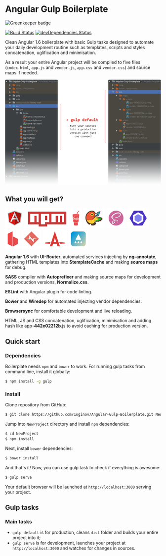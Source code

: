 # Angular Gulp Boilerplate

[![Greenkeeper badge](https://badges.greenkeeper.io/1oginov/Angular-Gulp-Boilerplate.svg)](https://greenkeeper.io/)

[![Build Status](https://travis-ci.org/1oginov/Angular-Gulp-Boilerplate.svg?branch=master)](https://travis-ci.org/1oginov/Angular-Gulp-Boilerplate)
[![devDependencies Status](https://david-dm.org/1oginov/Angular-Gulp-Boilerplate/dev-status.svg)](https://david-dm.org/1oginov/Angular-Gulp-Boilerplate?type=dev)

Clean Angular 1.6 boilerplate with basic Gulp tasks designed to automate your daily development routine such as
templates, scripts and styles concatenation, uglification and minimisation.

As a result your entire Angular project will be compiled to five files (`index.html`, `app.js` and `vendor.js`,
`app.css` and `vendor.css`) and source maps if needed.

![Teaser](https://raw.githubusercontent.com/1oginov/Angular-Gulp-Boilerplate/master/misc/teaser.png)

## What you will get?

![Angular](https://raw.githubusercontent.com/1oginov/Angular-Gulp-Boilerplate/master/misc/angular.png)
![npm](https://raw.githubusercontent.com/1oginov/Angular-Gulp-Boilerplate/master/misc/npm.png)
![Gulp](https://raw.githubusercontent.com/1oginov/Angular-Gulp-Boilerplate/master/misc/gulp.png)
![Bower](https://raw.githubusercontent.com/1oginov/Angular-Gulp-Boilerplate/master/misc/bower.png)
![SASS](https://raw.githubusercontent.com/1oginov/Angular-Gulp-Boilerplate/master/misc/sass.png)
![ESLint](https://raw.githubusercontent.com/1oginov/Angular-Gulp-Boilerplate/master/misc/eslint.png)
![Browsersync](https://raw.githubusercontent.com/1oginov/Angular-Gulp-Boilerplate/master/misc/browsersync.png)
![Normalize](https://raw.githubusercontent.com/1oginov/Angular-Gulp-Boilerplate/master/misc/normalize.png)
![Autoprefixer](https://raw.githubusercontent.com/1oginov/Angular-Gulp-Boilerplate/master/misc/autoprefixer.png)
![UI-Router](https://raw.githubusercontent.com/1oginov/Angular-Gulp-Boilerplate/master/misc/ui-router.png)

**Angular 1.6** with **UI-Router**, automated services injecting by **ng-annotate**, gathering HTML templates into
**$templateCache** and making **source maps** for debug.

**SASS** compiler with **Autoprefixer** and making source maps for development and production versions,
**Normalize.css**.

**ESLint** with Angular plugin for code linting. 

**Bower** and **Wiredep** for automated injecting vendor dependencies.

**Browsersync** for comfortable development and live reloading.

HTML, JS and CSS concatenation, uglification, minimisation and adding hash like app-**442e02212b**.js to avoid caching
for production version.

## Quick start

### Dependencies

Boilerplate needs `npm` and `bower` to work. For running gulp tasks from command line, install it globally:

```sh
$ npm install -g gulp
```

### Install

Clone repository from GitHub:

```sh
$ git clone https://github.com/1oginov/Angular-Gulp-Boilerplate.git NewProject
```

Jump into `NewProject` directory and install `npm` dependencies:

```sh
$ cd NewProject
$ npm install
```

Next, install `bower` dependencies:

```sh
$ bower install
```

And that's it! Now, you can use gulp task to check if everything is awesome:

```sh
$ gulp serve
```

Your default browser will be launched at `http://localhost:3000` serving your project.

## Gulp tasks

### Main tasks

* `gulp default` is for production, cleans `dist` folder and builds your entire project into it;
* `gulp serve` is for development, launches your project at `http://localhost:3000` and watches for changes in sources.
